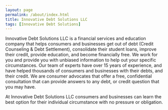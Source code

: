```yaml
---
layout: page
permalink: /about/index.html
title: Innovative Debt Solutions LLC
tags: [Innovative Debt Solutions]
---
```


Innovative Debt Solutions LLC is a financial services and education company that helps consumers and businesses get out of debt (Credit Counseling & Debt Settlement), consolidate their student loans, improve their credit, provide education, and become financially free.
We work for you and provide you with unbiased information to help out your specific circumstances. Our team of experts have over 15 years of experience, and have helped thousands of consumers and businesses with their debts, and their credit. We are consumer advocates that offer a free, confidential consultation that can provide answers to any debt, or credit question that you may have. 

At Innovative Debt Solutions LLC consumers and businesses can learn the best option for their individual circumstance with no pressure or obligation. 